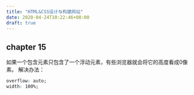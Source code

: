 ```yaml
---
title: "HTML&CSS设计与构建网站"
date: 2020-04-24T10:22:46+08:00
draft: true
---
```


## chapter 15

如果一个包含元素只包含了一个浮动元素，有些浏览器就会将它的高度看成0像素。
解决办法：
```css
overflow: auto;
width: 100%;
```